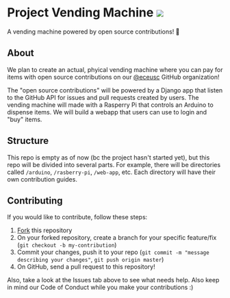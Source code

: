 # Project Vending Machine ![](https://img.shields.io/badge/slack-%23project--vending--machine-%234d394b.svg?style=flat&logo=slack&link=https%3A%2F%2Feceopensource.slack.com%2Fmessages%2FCF90BHRAM)

A vending machine powered by open source contributions! :atm:

## About

We plan to create an actual, phyical vending machine where you can pay for items with open source contributions on our [@eceusc](https://www.github.com/eceusc) GitHub organization!

The "open source contributions" will be powered by a Django app that listen to the GitHub API for issues and pull requests created by users. The vending machine will made with a Rasperry Pi that controls an Arduino to dispense items. We will build a webapp that users can use to login and "buy" items.

## Structure

This repo is empty as of now (bc the project hasn't started yet), but this repo will be divided into several parts. For example, there will be directories called `/arduino`, `/rasberry-pi`, `/web-app`, etc. Each directory will have their own contribution guides.

## Contributing

If you would like to contribute, follow these steps:

1. [Fork](https://help.github.com/articles/fork-a-repo/) this repository
2. On your forked repository, create a branch for your specific feature/fix (`git checkout -b my-contribution`)
3. Commit your changes, push it to your repo (`git commit -m "message describing your changes"`, `git push origin master`)
4. On GitHub, send a pull request to this repository!

Also, take a look at the Issues tab above to see what needs help. Also keep in mind our Code of Conduct while you make your contributions :)

